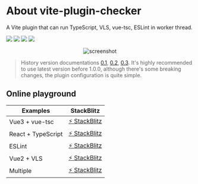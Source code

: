 # About vite-plugin-checker

A Vite plugin that can run TypeScript, VLS, vue-tsc, ESLint in worker thread.

<div :style="{ 'display': 'flex' }">
  <a href="https://www.npmjs.com/package/vite-plugin-checker" :style="{ 'margin-right': '4px' }"><img src="https://img.shields.io/npm/v/vite-plugin-checker" /></a>
  <a href="https://www.npmtrends.com/vite-plugin-checker" :style="{ 'margin-right': '4px' }"><img src="https://img.shields.io/npm/dm/vite-plugin-checker" /></a>
  <a href="https://github.com/fi3ework/vite-plugin-checker/actions/workflows/ci.yml" :style="{ 'margin-right': '4px' }"><img src="https://github.com/fi3ework/vite-plugin-checker/actions/workflows/ci.yml/badge.svg" /></a>
  <a href="https://codecov.io/gh/fi3ework/vite-plugin-checker"><img src="https://codecov.io/gh/fi3ework/vite-plugin-checker/branch/main/graph/badge.svg?token=YCU4HJ66RA" /></a>
</div>

<p align="center">
  <img alt="screenshot" src="https://user-images.githubusercontent.com/12322740/152739742-7444ee62-9ca7-4379-8f02-495c612ecc5c.png">
</p>

> History version documentations [0.1](https://github.com/fi3ework/vite-plugin-checker/tree/v0.1.x), [0.2](https://github.com/fi3ework/vite-plugin-checker/tree/v0.2), [0.3](https://github.com/fi3ework/vite-plugin-checker/tree/v0.3.x). It's highly recommended to use latest version before 1.0.0, although there's some breaking changes, the plugin configuration is quite simple.

## Online playground

| Examples           | StackBlitz                                                       |
| ------------------ | ---------------------------------------------------------------- |
| Vue3 + vue-tsc     | [⚡️ StackBlitz](https://stackblitz.com/edit/vitejs-vite-p4qsv6) |
| React + TypeScript | [⚡️ StackBlitz](https://stackblitz.com/edit/vitejs-vite-bsdp5b) |
| ESLint             | [⚡️ StackBlitz](https://stackblitz.com/edit/vitejs-vite-xkwqvz) |
| Vue2 + VLS         | [⚡️ StackBlitz](https://stackblitz.com/edit/vitejs-vite-bqtcau) |
| Multiple           | [⚡️ StackBlitz](https://stackblitz.com/edit/vitejs-vite-uetqdg) |
